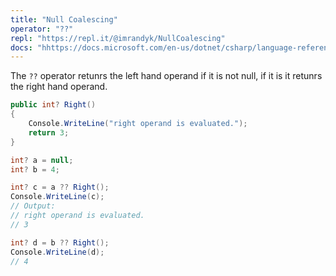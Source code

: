 ```yaml
---
title: "Null Coalescing"
operator: "??"
repl: "https://repl.it/@imrandyk/NullCoalescing"
docs: "hhttps://docs.microsoft.com/en-us/dotnet/csharp/language-reference/operators/null-coalescing-operator"
---
```


The `??` operator retunrs the left hand operand if it is not null, if it is it retunrs the right hand operand.

```cs
public int? Right()
{
    Console.WriteLine("right operand is evaluated.");
    return 3;
}

int? a = null;
int? b = 4;

int? c = a ?? Right();
Console.WriteLine(c);
// Output:
// right operand is evaluated.
// 3

int? d = b ?? Right();
Console.WriteLine(d);
// 4
```
